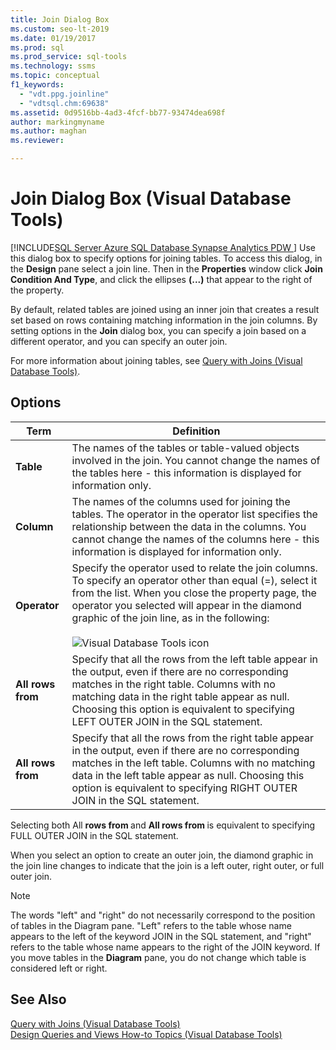```yaml
---
title: Join Dialog Box
ms.custom: seo-lt-2019
ms.date: 01/19/2017
ms.prod: sql
ms.prod_service: sql-tools
ms.technology: ssms
ms.topic: conceptual
f1_keywords: 
  - "vdt.ppg.joinline"
  - "vdtsql.chm:69638"
ms.assetid: 0d9516bb-4ad3-4fcf-bb77-93474dea698f
author: markingmyname
ms.author: maghan
ms.reviewer: 

---
```

# Join Dialog Box (Visual Database Tools)
[!INCLUDE[SQL Server Azure SQL Database Synapse Analytics PDW ](../../includes/applies-to-version/sql-asdb-asdbmi-asdw-pdw.md)]
Use this dialog box to specify options for joining tables. To access this dialog, in the **Design** pane select a join line. Then in the **Properties** window click **Join Condition And Type**, and click the ellipses **(...)** that appear to the right of the property.  
  
By default, related tables are joined using an inner join that creates a result set based on rows containing matching information in the join columns. By setting options in the **Join** dialog box, you can specify a join based on a different operator, and you can specify an outer join.  
  
For more information about joining tables, see [Query with Joins &#40;Visual Database Tools&#41;](../../ssms/visual-db-tools/query-with-joins-visual-database-tools.md).  
  
## Options  
  
|**Term**|**Definition**|  
|------------|------------------|  
|**Table**|The names of the tables or table-valued objects involved in the join. You cannot change the names of the tables here - this information is displayed for information only.|  
|**Column**|The names of the columns used for joining the tables. The operator in the operator list specifies the relationship between the data in the columns. You cannot change the names of the columns here - this information is displayed for information only.|  
|**Operator**|Specify the operator used to relate the join columns. To specify an operator other than equal (=), select it from the list. When you close the property page, the operator you selected will appear in the diamond graphic of the join line, as in the following:<br /><br />![Visual Database Tools icon](../../ssms/visual-db-tools/media/dv3wbii.gif "Visual Database Tools icon")|  
|**All rows from <table1>**|Specify that all the rows from the left table appear in the output, even if there are no corresponding matches in the right table. Columns with no matching data in the right table appear as null. Choosing this option is equivalent to specifying LEFT OUTER JOIN in the SQL statement.|  
|**All rows from <table2>**|Specify that all the rows from the right table appear in the output, even if there are no corresponding matches in the left table. Columns with no matching data in the left table appear as null. Choosing this option is equivalent to specifying RIGHT OUTER JOIN in the SQL statement.|  
  
Selecting both All **rows from <table1>** and **All rows from <table2>** is equivalent to specifying FULL OUTER JOIN in the SQL statement.  
  
When you select an option to create an outer join, the diamond graphic in the join line changes to indicate that the join is a left outer, right outer, or full outer join.  
  
> [!NOTE]  
> The words "left" and "right" do not necessarily correspond to the position of tables in the Diagram pane. "Left" refers to the table whose name appears to the left of the keyword JOIN in the SQL statement, and "right" refers to the table whose name appears to the right of the JOIN keyword. If you move tables in the **Diagram** pane, you do not change which table is considered left or right.  
  
## See Also  
[Query with Joins &#40;Visual Database Tools&#41;](../../ssms/visual-db-tools/query-with-joins-visual-database-tools.md)  
[Design Queries and Views How-to Topics &#40;Visual Database Tools&#41;](../../ssms/visual-db-tools/design-queries-and-views-how-to-topics-visual-database-tools.md)  
  
